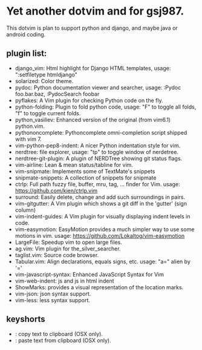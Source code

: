 # Yet another dotvim and for gsj987.

This dotvim is plan to support python and django, and maybe java or android coding.

## plugin list:

* django\_vim: Html highlight for Django HTML templates, usage: ":setfiletype htmldjango"
* solarized: Color theme.
* pydoc: Python documentation viewer and searcher, usage: :Pydoc foo.bar.baz, :PydocSearch foobar
* pyflakes: A Vim plugin for checking Python code on the fly.
* python-folding: Plugin to fold python code, usage: "F" to toggle all folds, "f" to toggle current folds.
* python\_vasiliev: Enhanced version of the original (from vim6.1) python.vim.
* pythononcomplete: Pythoncomplete omni-completion script shipped with vim 7.
* vim-python-pep8-indent: A nicer Python indentation style for vim.
* nerdtree: file explorer, usage: "<Leader>tp" to toggle window of nerdetree.
* nerdtree-git-plugin: A plugin of NERDTree showing git status flags.
* vim-airline: Lean & mean status/tabline for vim.
* vim-snipmate: Implements some of TextMate's snippets
* snipmate-snippets: A collection of snippets for snipmate
* ctrlp: Full path fuzzy file, buffer, mru, tag, ... finder for Vim. usage: https://github.com/kien/ctrlp.vim
* surround: Easily delete, change and add such surroundings in pairs.
* vim-gitgutter: A Vim plugin which shows a git diff in the 'gutter' (sign column)
* vim-indent-guides: A Vim plugin for visually displaying indent levels in code.
* vim-easymotion: EasyMotion provides a much simpler way to use some motions in vim. usage: https://github.com/Lokaltog/vim-easymotion
* LargeFile: Speedup vim to open large files.
* ag.vim: Vim plugin for the\_silver\_searcher.
* taglist.vim: Source code browser.
* Tabular.vim: Align declarations, equals signs, etc. usage: "<leader>a=" alien by '='
* vim-javascript-syntax: Enhanced JavaScript Syntax for Vim
* vim-web-indent: js and js in html indent
* ShowMarks: provides a visual representation of the location marks.
* vim-json: json syntax support.
* vim-less: less syntax support.

## keyshorts

* <C-c>: copy text to clipboard (OSX only).
* <C-v>: paste text from clipboard (OSX only).
